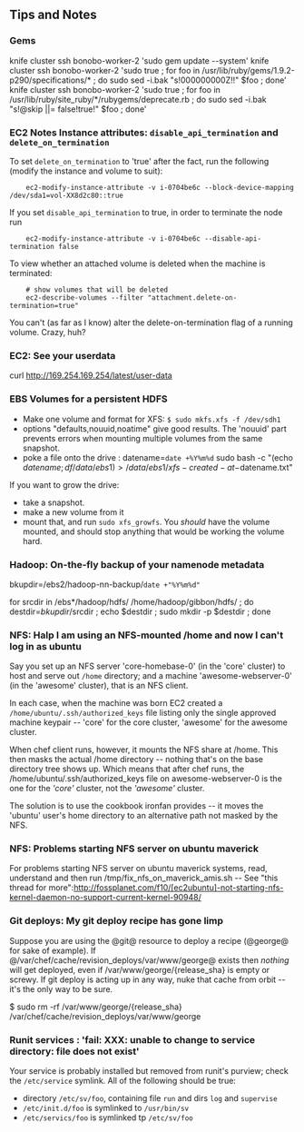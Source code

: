 ## Tips and Notes

### Gems

   knife cluster ssh bonobo-worker-2 'sudo gem update --system'
   knife cluster ssh bonobo-worker-2 'sudo true ; for foo in /usr/lib/ruby/gems/1.9.2-p290/specifications/*  ; do sudo sed -i.bak "s!000000000Z!!"          $foo ; done'
   knife cluster ssh bonobo-worker-2 'sudo true ; for foo in /usr/lib/ruby/site_ruby/*/rubygems/deprecate.rb ; do sudo sed -i.bak "s!@skip ||= false!true!" $foo ; done'


### EC2 Notes Instance attributes: `disable_api_termination` and `delete_on_termination`

To set `delete_on_termination` to 'true' after the fact, run the following (modify the instance and volume to suit):

```
    ec2-modify-instance-attribute -v i-0704be6c --block-device-mapping /dev/sda1=vol-XX8d2c80::true
```

If you set `disable_api_termination` to true, in order to terminate the node run
```
    ec2-modify-instance-attribute -v i-0704be6c --disable-api-termination false
```

To view whether an attached volume is deleted when the machine is terminated:

```
    # show volumes that will be deleted
    ec2-describe-volumes --filter "attachment.delete-on-termination=true"
```

You can't (as far as I know) alter the delete-on-termination flag of a running volume. Crazy, huh?

### EC2: See your userdata

curl http://169.254.169.254/latest/user-data

### EBS Volumes for a persistent HDFS

* Make one volume and format for XFS:
    `$ sudo mkfs.xfs -f /dev/sdh1`
* options "defaults,nouuid,noatime" give good results. The 'nouuid' part
  prevents errors when mounting multiple volumes from the same snapshot.
* poke a file onto the drive :
  datename=`date +%Y%m%d`
  sudo bash -c "(echo $datename ; df /data/ebs1 ) > /data/ebs1/xfs-created-at-$datename.txt"


If you want to grow the drive:
* take a snapshot.
* make a new volume from it
* mount that, and run `sudo xfs_growfs`. You *should* have the volume mounted, and should stop anything that would be working the volume hard.

### Hadoop: On-the-fly backup of your namenode metadata

bkupdir=/ebs2/hadoop-nn-backup/`date +"%Y%m%d"`

for srcdir in /ebs*/hadoop/hdfs/ /home/hadoop/gibbon/hdfs/  ; do
  destdir=$bkupdir/$srcdir ; echo $destdir ;
  sudo mkdir -p $destdir ;
done


### NFS: Halp I am using an NFS-mounted /home and now I can't log in as ubuntu

Say you set up an NFS server 'core-homebase-0' (in the 'core' cluster) to host and serve out `/home` directory; and a machine 'awesome-webserver-0' (in the 'awesome' cluster), that is an NFS client.

In each case, when the machine was born EC2 created a `/home/ubuntu/.ssh/authorized_keys` file listing only the single approved machine keypair -- 'core' for the core cluster, 'awesome' for the awesome cluster.

When chef client runs, however, it mounts the NFS share at /home. This then masks the actual /home directory -- nothing that's on the base directory tree shows up. Which means that after chef runs, the /home/ubuntu/.ssh/authorized_keys file on awesome-webserver-0 is the one for the *'core'* cluster, not the *'awesome'* cluster.

The solution is to use the cookbook ironfan provides -- it moves the 'ubuntu' user's home directory to an alternative path not masked by the NFS.


### NFS: Problems starting NFS server on ubuntu maverick

For problems starting NFS server on ubuntu maverick systems, read, understand and then run /tmp/fix_nfs_on_maverick_amis.sh -- See "this thread for more":http://fossplanet.com/f10/[ec2ubuntu]-not-starting-nfs-kernel-daemon-no-support-current-kernel-90948/


### Git deploys: My git deploy recipe has gone limp

Suppose you are using the @git@ resource to deploy a recipe (@george@ for sake of example). If @/var/chef/cache/revision_deploys/var/www/george@ exists then *nothing* will get deployed, even if /var/www/george/{release_sha} is empty or screwy.  If git deploy is acting up in any way, nuke that cache from orbit -- it's the only way to be sure.

 $ sudo rm -rf /var/www/george/{release_sha} /var/chef/cache/revision_deploys/var/www/george

### Runit services : 'fail: XXX: unable to change to service directory: file does not exist'

Your service is probably installed but removed from runit's purview; check the `/etc/service` symlink. All of the following should be true:

* directory `/etc/sv/foo`, containing file `run` and dirs `log` and `supervise`
* `/etc/init.d/foo`  is symlinked to `/usr/bin/sv`
* `/etc/servics/foo` is symlinked tp `/etc/sv/foo`


